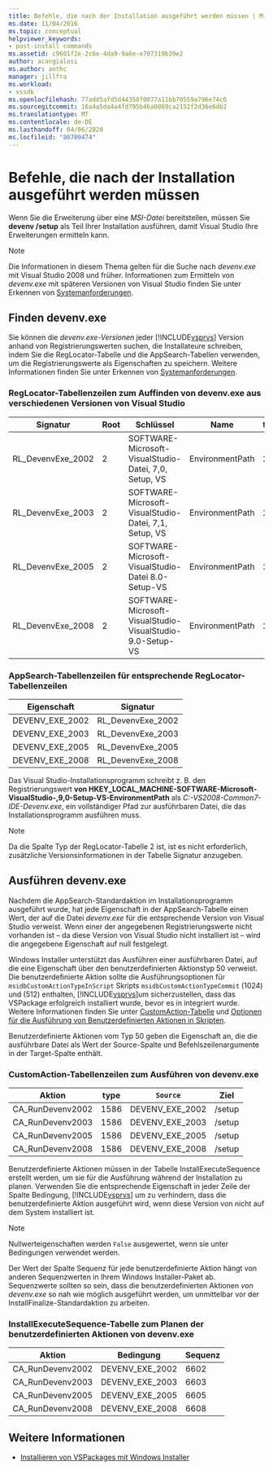 ```yaml
---
title: Befehle, die nach der Installation ausgeführt werden müssen | Microsoft Docs
ms.date: 11/04/2016
ms.topic: conceptual
helpviewer_keywords:
- post-install commands
ms.assetid: c9601f2e-2c6e-4da9-9a6e-e707319b39e2
author: acangialosi
ms.author: anthc
manager: jillfra
ms.workload:
- vssdk
ms.openlocfilehash: 77add5afd5d44358f0077a11bb70559a796e74c6
ms.sourcegitcommit: 16a4a5da4a4fd795b46a0869ca2152f2d36e6db2
ms.translationtype: MT
ms.contentlocale: de-DE
ms.lasthandoff: 04/06/2020
ms.locfileid: "80709474"
---
```

# <a name="commands-that-must-be-run-after-installation"></a>Befehle, die nach der Installation ausgeführt werden müssen
Wenn Sie die Erweiterung über eine *MSI-Datei* bereitstellen, müssen Sie **devenv /setup** als Teil Ihrer Installation ausführen, damit Visual Studio Ihre Erweiterungen ermitteln kann.

> [!NOTE]
> Die Informationen in diesem Thema gelten für die Suche nach *devenv.exe* mit Visual Studio 2008 und früher. Informationen zum Ermitteln von *devenv.exe* mit späteren Versionen von Visual Studio finden Sie unter Erkennen von [Systemanforderungen](../../extensibility/internals/detecting-system-requirements.md).

## <a name="find-devenvexe"></a>Finden devenv.exe
 Sie können die *devenv.exe-Versionen* jeder [!INCLUDE[vsprvs](../../code-quality/includes/vsprvs_md.md)] Version anhand von Registrierungswerten suchen, die Installateure schreiben, indem Sie die RegLocator-Tabelle und die AppSearch-Tabellen verwenden, um die Registrierungswerte als Eigenschaften zu speichern. Weitere Informationen finden Sie unter Erkennen von [Systemanforderungen](../../extensibility/internals/detecting-system-requirements.md).

### <a name="reglocator-table-rows-to-locate-devenvexe-from-different-versions-of-visual-studio"></a>RegLocator-Tabellenzeilen zum Auffinden von devenv.exe aus verschiedenen Versionen von Visual Studio

|Signatur|Root|Schlüssel|Name|type|
|-----------------|----------|---------|----------|----------|
|RL_DevenvExe_2002|2|SOFTWARE-Microsoft-VisualStudio-Datei, 7,0, Setup, VS|EnvironmentPath|2|
|RL_DevenvExe_2003|2|SOFTWARE-Microsoft-VisualStudio-Datei, 7,1, Setup, VS|EnvironmentPath|2|
|RL_DevenvExe_2005|2|SOFTWARE-Microsoft-VisualStudio-Datei 8.0-Setup-VS|EnvironmentPath|2|
|RL_DevenvExe_2008|2|SOFTWARE-Microsoft-VisualStudio-VisualStudio-9.0-Setup-VS|EnvironmentPath|2|

### <a name="appsearch-table-rows-for-corresponding-reglocator-table-rows"></a>AppSearch-Tabellenzeilen für entsprechende RegLocator-Tabellenzeilen

|Eigenschaft|Signatur|
|--------------|-----------------|
|DEVENV_EXE_2002|RL_DevenvExe_2002|
|DEVENV_EXE_2003|RL_DevenvExe_2003|
|DEVENV_EXE_2005|RL_DevenvExe_2005|
|DEVENV_EXE_2008|RL_DevenvExe_2008|

 Das Visual Studio-Installationsprogramm schreibt z. B. den Registrierungswert **von HKEY_LOCAL_MACHINE-SOFTWARE-Microsoft-VisualStudio-,9,0-Setup-VS-EnvironmentPath** als *C:-VS2008-Common7-IDE-Devenv.exe*, ein vollständiger Pfad zur ausführbaren Datei, die das Installationsprogramm ausführen muss.

> [!NOTE]
> Da die Spalte Typ der RegLocator-Tabelle 2 ist, ist es nicht erforderlich, zusätzliche Versionsinformationen in der Tabelle Signatur anzugeben.

## <a name="run-devenvexe"></a>Ausführen devenv.exe
 Nachdem die AppSearch-Standardaktion im Installationsprogramm ausgeführt wurde, hat jede Eigenschaft in der AppSearch-Tabelle einen Wert, der auf die Datei *devenv.exe* für die entsprechende Version von Visual Studio verweist. Wenn einer der angegebenen Registrierungswerte nicht vorhanden ist – da diese Version von Visual Studio nicht installiert ist – wird die angegebene Eigenschaft auf null festgelegt.

 Windows Installer unterstützt das Ausführen einer ausführbaren Datei, auf die eine Eigenschaft über den benutzerdefinierten Aktionstyp 50 verweist. Die benutzerdefinierte Aktion sollte die Ausführungsoptionen für `msidbCustomActionTypeInScript` Skripts `msidbCustomActionTypeCommit` (1024) und (512) enthalten, [!INCLUDE[vsprvs](../../code-quality/includes/vsprvs_md.md)]um sicherzustellen, dass das VSPackage erfolgreich installiert wurde, bevor es in integriert wurde. Weitere Informationen finden Sie unter [CustomAction-Tabelle](/windows/desktop/msi/customaction-table) und [Optionen für die Ausführung von Benutzerdefinierten Aktionen in Skripten](/windows/desktop/msi/custom-action-in-script-execution-options).

 Benutzerdefinierte Aktionen vom Typ 50 geben die Eigenschaft an, die die ausführbare Datei als Wert der Source-Spalte und Befehlszeilenargumente in der Target-Spalte enthält.

### <a name="customaction-table-rows-to-run-devenvexe"></a>CustomAction-Tabellenzeilen zum Ausführen von devenv.exe

|Aktion|type|`Source`|Ziel|
|------------|----------|------------|------------|
|CA_RunDevenv2002|1586|DEVENV_EXE_2002|/setup|
|CA_RunDevenv2003|1586|DEVENV_EXE_2003|/setup|
|CA_RunDevenv2005|1586|DEVENV_EXE_2005|/setup|
|CA_RunDevenv2008|1586|DEVENV_EXE_2008|/setup|

 Benutzerdefinierte Aktionen müssen in der Tabelle InstallExecuteSequence erstellt werden, um sie für die Ausführung während der Installation zu planen. Verwenden Sie die entsprechende Eigenschaft in jeder Zeile der Spalte Bedingung, [!INCLUDE[vsprvs](../../code-quality/includes/vsprvs_md.md)] um zu verhindern, dass die benutzerdefinierte Aktion ausgeführt wird, wenn diese Version von nicht auf dem System installiert ist.

> [!NOTE]
> Nullwerteigenschaften werden `False` ausgewertet, wenn sie unter Bedingungen verwendet werden.

 Der Wert der Spalte Sequenz für jede benutzerdefinierte Aktion hängt von anderen Sequenzwerten in Ihrem Windows Installer-Paket ab. Sequenzwerte sollten so sein, dass die benutzerdefinierten Aktionen *von devenv.exe* so nah wie möglich ausgeführt werden, um unmittelbar vor der InstallFinalize-Standardaktion zu arbeiten.

### <a name="installexecutesequence-table-to-schedule-the-devenvexe-custom-actions"></a>InstallExecuteSequence-Tabelle zum Planen der benutzerdefinierten Aktionen von devenv.exe

|Aktion|Bedingung|Sequenz|
|------------|---------------|--------------|
|CA_RunDevenv2002|DEVENV_EXE_2002|6602|
|CA_RunDevenv2003|DEVENV_EXE_2003|6603|
|CA_RunDevenv2005|DEVENV_EXE_2005|6605|
|CA_RunDevenv2008|DEVENV_EXE_2008|6608|

## <a name="see-also"></a>Weitere Informationen
- [Installieren von VSPackages mit Windows Installer](../../extensibility/internals/installing-vspackages-with-windows-installer.md)
